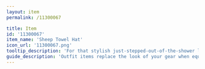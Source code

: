 ```yaml
---
layout: item
permalink: /11300067

title: Item
id: '11300067'
item_name: 'Sheep Towel Hat'
icon_url: '11300067.png'
tooltip_description: 'For that stylish just-stepped-out-of-the-shower look.'
guide_description: 'Outfit items replace the look of your gear when equipped.'
---
```


